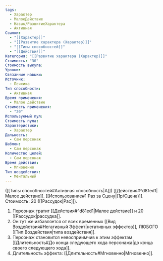 ```yaml
---
tags:
  - Характер
  - МалоеДействие
  - Навык/РазвитиеХарактера
  - Активная
Ссылки:
  - "[[Характер]]"
  - "[[Развитие характера (Характер)]]"
  - "[[Типы способностей]]"
  - "[[Действия]]"
Категория: "[[Развитие характера (Характер)]]"
Стоимость: "30"
Стоимость выкупа: 
Уровни: 
Связанные навыки: 
Источник:
  - Психика
Тип способности:
  - Активная
Время применения:
  - Малое действие
Стоимость применения:
  - "20"
Используемый пул: 
Стоимость пула: 
Характеристики:
  - Характер
Дальность:
  - Сам персонаж
Шаблон:
  - Сам персонаж
Количество целей:
  - Сам персонаж
Время действия:
  - Мгновенно
Тип воздействия:
  - Ментальный
---
```

([[Типы способностей#Активная способность|А]]) [[Действия#^d81ed1|Малое действие]]. [[Использование#1 Раз за Сцену|(1р/Сцена)]]. Стоимость: 20 ([[Рассудок|Рас]]).

1. Персонаж тратит [[Действия#^d81ed1|Малое действие]] и 20 [[Рассудок|рассудка]].
2. Он тут же избавляется от всех временных [[Вид Воздействия#Негативный Эффект|негативных эффектов]], ЛЮБОГО [[Тип Воздействия|типа воздействия]].
3. Персонаж становится невосприимчив к этим эффектам [[Длительность#До конца следующего хода персонажа|до конца своего следующего хода]].
4. Длительность эффекта: [[Длительность#Мгновенно|Мгновенно]].